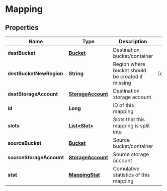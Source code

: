 
# Mapping

## Properties
Name | Type | Description | Notes
------------ | ------------- | ------------- | -------------
**destBucket** | [**Bucket**](Bucket.md) | Destination bucket/container | 
**destBucketNewRegion** | **String** | Region where bucket should be created if missing |  [optional]
**destStorageAccount** | [**StorageAccount**](StorageAccount.md) | Destination storage account | 
**id** | **Long** | ID of this mapping | 
**slots** | [**List&lt;Slot&gt;**](Slot.md) | Slots that this mapping is split into | 
**sourceBucket** | [**Bucket**](Bucket.md) | Source bucket/container | 
**sourceStorageAccount** | [**StorageAccount**](StorageAccount.md) | Source storage account | 
**stat** | [**MappingStat**](MappingStat.md) | Comulative statistics of this mapping | 



